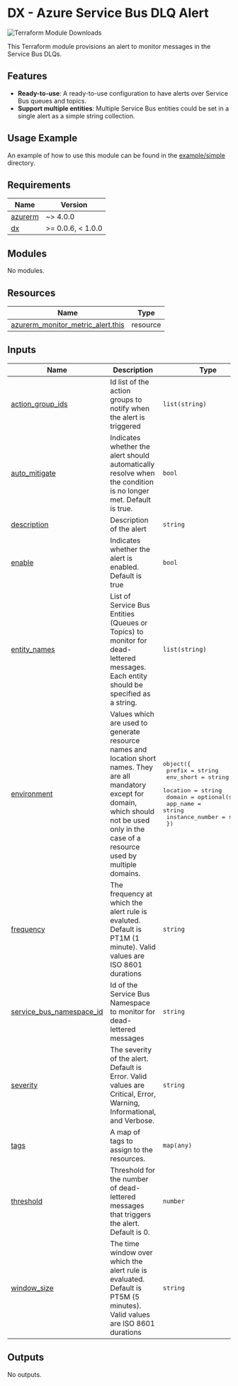 # DX - Azure Service Bus DLQ Alert

![Terraform Module Downloads](https://img.shields.io/terraform/module/dm/pagopa-dx/azure-service-bus-dlq-alert/azurerm?logo=terraform&label=downloads&cacheSeconds=5000&link=https%3A%2F%2Fregistry.terraform.io%2Fmodules%2Fpagopa-dx%2Fazure-service-bus-dlq-alert%2Fazurerm%2Flatest)

This Terraform module provisions an alert to monitor messages in the Service Bus DLQs.

## Features

- **Ready-to-use**: A ready-to-use configuration to have alerts over Service Bus queues and topics.
- **Support multiple entities**: Multiple Service Bus entities could be set in a single alert as a simple string collection.

## Usage Example

An example of how to use this module can be found in the [example/simple](https://github.com/pagopa-dx/terraform-azurerm-azure-service-bus-dlq-alert/tree/main/example/simple) directory.

<!-- markdownlint-disable -->
<!-- BEGIN_TF_DOCS -->
## Requirements

| Name | Version |
|------|---------|
| <a name="requirement_azurerm"></a> [azurerm](#requirement\_azurerm) | ~> 4.0.0 |
| <a name="requirement_dx"></a> [dx](#requirement\_dx) | >= 0.0.6, < 1.0.0 |

## Modules

No modules.

## Resources

| Name | Type |
|------|------|
| [azurerm_monitor_metric_alert.this](https://registry.terraform.io/providers/hashicorp/azurerm/latest/docs/resources/monitor_metric_alert) | resource |

## Inputs

| Name | Description | Type | Default | Required |
|------|-------------|------|---------|:--------:|
| <a name="input_action_group_ids"></a> [action\_group\_ids](#input\_action\_group\_ids) | Id list of the action groups to notify when the alert is triggered | `list(string)` | n/a | yes |
| <a name="input_auto_mitigate"></a> [auto\_mitigate](#input\_auto\_mitigate) | Indicates whether the alert should automatically resolve when the condition is no longer met. Default is true. | `bool` | `true` | no |
| <a name="input_description"></a> [description](#input\_description) | Description of the alert | `string` | n/a | yes |
| <a name="input_enable"></a> [enable](#input\_enable) | Indicates whether the alert is enabled. Default is true | `bool` | `true` | no |
| <a name="input_entity_names"></a> [entity\_names](#input\_entity\_names) | List of Service Bus Entities (Queues or Topics) to monitor for dead-lettered messages. Each entity should be specified as a string. | `list(string)` | n/a | yes |
| <a name="input_environment"></a> [environment](#input\_environment) | Values which are used to generate resource names and location short names. They are all mandatory except for domain, which should not be used only in the case of a resource used by multiple domains. | <pre>object({<br/>    prefix          = string<br/>    env_short       = string<br/>    location        = string<br/>    domain          = optional(string)<br/>    app_name        = string<br/>    instance_number = string<br/>  })</pre> | n/a | yes |
| <a name="input_frequency"></a> [frequency](#input\_frequency) | The frequency at which the alert rule is evaluted. Default is PT1M (1 minute). Valid values are ISO 8601 durations | `string` | `"PT1M"` | no |
| <a name="input_service_bus_namespace_id"></a> [service\_bus\_namespace\_id](#input\_service\_bus\_namespace\_id) | Id of the Service Bus Namespace to monitor for dead-lettered messages | `string` | n/a | yes |
| <a name="input_severity"></a> [severity](#input\_severity) | The severity of the alert. Default is Error. Valid values are Critical, Error, Warning, Informational, and Verbose. | `string` | `"Error"` | no |
| <a name="input_tags"></a> [tags](#input\_tags) | A map of tags to assign to the resources. | `map(any)` | n/a | yes |
| <a name="input_threshold"></a> [threshold](#input\_threshold) | Threshold for the number of dead-lettered messages that triggers the alert. Default is 0. | `number` | `0` | no |
| <a name="input_window_size"></a> [window\_size](#input\_window\_size) | The time window over which the alert rule is evaluated. Default is PT5M (5 minutes). Valid values are ISO 8601 durations | `string` | `"PT5M"` | no |

## Outputs

No outputs.
<!-- END_TF_DOCS -->
